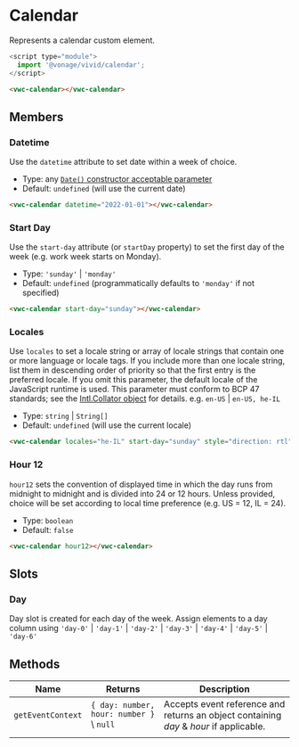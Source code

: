 # Calendar

Represents a calendar custom element.

```js
<script type="module">
  import '@vonage/vivid/calendar';
</script>
```

```html preview
<vwc-calendar></vwc-calendar>
```

## Members

### Datetime

Use the `datetime` attribute to set date within a week of choice.

- Type: any [`Date()` constructor acceptable parameter](https://developer.mozilla.org/en-US/docs/Web/JavaScript/Reference/Global_Objects/Date/Date#parameters)
- Default: `undefined` (will use the current date)

```html preview
<vwc-calendar datetime="2022-01-01"></vwc-calendar>
```

### Start Day

Use the `start-day` attribute (or `startDay` property) to set the first day of the week (e.g. work week starts on Monday).

- Type: `'sunday'` | `'monday'`
- Default: `undefined` (programmatically defaults to `'monday'` if not specified)

```html preview
<vwc-calendar start-day="sunday"></vwc-calendar>
```

### Locales

Use `locales` to set a locale string or array of locale strings that contain one or more language or locale tags. If you include more than one locale string, list them in descending order of priority so that the first entry is the preferred locale. If you omit this parameter, the default locale of the JavaScript runtime is used. This parameter must conform to BCP 47 standards; see the [Intl.Collator object](https://developer.mozilla.org/en-US/docs/Web/JavaScript/Reference/Global_Objects/Intl/Collator) for details. e.g. `en-US` | `en-US, he-IL`

- Type: `string` | `String[]`
- Default: `undefined` (will use the current locale)

```html preview
<vwc-calendar locales="he-IL" start-day="sunday" style="direction: rtl"></vwc-calendar>
```

### Hour 12

`hour12` sets the convention of displayed time in which the day runs from midnight to midnight and is divided into 24 or 12 hours.
Unless provided, choice will be set according to local time preference (e.g. US = 12, IL = 24).

- Type: `boolean`
- Default: `false`

```html preview
<vwc-calendar hour12></vwc-calendar>
```

## Slots

### Day

Day slot is created for each day of the week.
Assign elements to a day column using `'day-0'` | `'day-1'` | `'day-2'` | `'day-3'` | `'day-4'` | `'day-5'` | `'day-6'`

## Methods

<vwc-elevation>

| Name              | Returns                                  | Description                                                                             |
| ----------------- | ---------------------------------------- | --------------------------------------------------------------------------------------- |
| `getEventContext` | `{ day: number, hour: number }` \ `null` | Accepts event reference and returns an object containing _day_ & _hour_  if applicable. |
|                   |

</vwc-elevation>